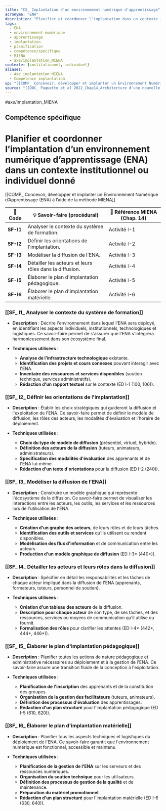 ```yaml
---
title: "CS_ Implantation d'un environnement numérique d'apprentissage"
acronyme: "ENA"
description: "Planifier et coordonner l'implantation dans un contexte institutionnel ou individuel"
tags: 
  - ENA
  - environnement-numérique
  - apprentissage
  - implantation
  - planification
  - compétence/spécifique
  - MIENA
  - axe/implantation_MIENA
contexte: [institutionnel, individuel]
aliases:
  - Axe implantation MIENA
  - Compétence implantation
up: "[[COMP_ Concevoir, développer et implanter un Environnement Numérique d'Apprentissage (ENA) à l'aide de la méthode MIENA]]"
source: "[[DOC_ Paquette et al 2022_Chap14_Architecture d'une nouvelle méthode d'ingénierie des ENA_ MIENA]]"
---
```


#axe/implantation_MIENA

## Compétence spécifique

# Planifier et coordonner l’implantation d’un environnement numérique d’apprentissage (ENA) dans un contexte institutionnel ou individuel donné

[[COMP_ Concevoir, développer et implanter un Environnement Numérique d’Apprentissage (ENA) à l’aide de la méthode MIENA]]

| 🔢 Code | 💡 Savoir-faire (procédural) | 📘 Référence MIENA (Chap. 14) |
| --- | --- | --- |
| **SF-I1** | Analyser le contexte du système de formation. | Activité I-1 |
| **SF-I2** | Définir les orientations de l'implantation. | Activité I-2 |
| **SF-I3** | Modéliser la diffusion de l'ENA. | Activité I-3 |
| **SF-I4** | Détailler les acteurs et leurs rôles dans la diffusion. | Activité I-4 |
| **SF-I5** | Élaborer le plan d'implantation pédagogique. | Activité I-5 |
| **SF-I6** | Élaborer le plan d'implantation matérielle. | Activité I-6 |

### [[SF_ I1_ Analyser le contexte du système de formation]]

- **Description** :
  Décrire l'environnement dans lequel l'ENA sera déployé, en identifiant les aspects individuels, institutionnels, technologiques et logistiques. Ce savoir-faire permet de s'assurer que l'ENA s'intégrera harmonieusement dans son écosystème final.

- **Techniques utilisées** :
  - **Analyse de l'infrastructure technologique** existante.
  - **Identification des projets et cours connexes** pouvant interagir avec l'ENA.
  - **Inventaire des ressources et services disponibles** (soutien technique, services administratifs).
  - **Rédaction d'un rapport textuel** sur le contexte (ED I-1 (100, 106)).

### [[SF_ I2_ Définir les orientations de l'implantation]]

- **Description** :
  Établir les choix stratégiques qui guideront la diffusion et l'exploitation de l'ENA. Ce savoir-faire permet de définir le modèle de diffusion, les rôles des acteurs, les modalités d'évaluation et l'horaire de déploiement.

- **Techniques utilisées** :
  - **Choix du type de modèle de diffusion** (présentiel, virtuel, hybride).
  - **Définition des acteurs de la diffusion** (tuteurs, animateurs, administrateurs).
  - **Spécification des modalités d'évaluation** des apprenants et de l'ENA lui-même.
  - **Rédaction d'un texte d'orientations** pour la diffusion (ED I-2 (240)).

### [[SF_ I3_ Modéliser la diffusion de l'ENA]]

- **Description** :
  Construire un modèle graphique qui représente l'écosystème de la diffusion. Ce savoir-faire permet de visualiser les interactions entre les acteurs, les outils, les services et les ressources lors de l'utilisation de l'ENA.

- **Techniques utilisées** :
  - **Création d'un graphe des acteurs**, de leurs rôles et de leurs tâches.
  - **Identification des outils et services** qu'ils utilisent ou rendent disponibles.
  - **Modélisation des flux d'information** et de communication entre les acteurs.
  - **Production d'un modèle graphique de diffusion** (ED I-3* (440*)).

### [[SF_ I4_ Détailler les acteurs et leurs rôles dans la diffusion]]

- **Description** :
  Spécifier en détail les responsabilités et les tâches de chaque acteur impliqué dans la diffusion de l'ENA (apprenants, formateurs, tuteurs, personnel de soutien).

- **Techniques utilisées** :
  - **Création d'un tableau des acteurs** de la diffusion.
  - **Description pour chaque acteur** de son type, de ses tâches, et des ressources, services ou moyens de communication qu'il utilise ou fournit.
  - **Formalisation des rôles** pour clarifier les attentes (ED I-4* (442*, 444*, 446*)).

### [[SF_ I5_ Élaborer le plan d'implantation pédagogique]]

- **Description** :
  Planifier toutes les actions de nature pédagogique et administrative nécessaires au déploiement et à la gestion de l'ENA. Ce savoir-faire assure une transition fluide de la conception à l'exploitation.

- **Techniques utilisées** :
  - **Planification de l'inscription** des apprenants et de la constitution des groupes.
  - **Organisation de la gestion des facilitateurs** (tuteurs, animateurs).
  - **Définition des processus d'évaluation** des apprentissages.
  - **Rédaction d'un plan structuré** pour l'implantation pédagogique (ED I-5 (610, 620)).

### [[SF_ I6_ Élaborer le plan d'implantation matérielle]]

- **Description** :
  Planifier tous les aspects techniques et logistiques du déploiement de l'ENA. Ce savoir-faire garantit que l'environnement numérique est fonctionnel, accessible et maintenu.

- **Techniques utilisées** :
  - **Planification de la gestion de l'ENA** sur les serveurs et des ressources numériques.
  - **Organisation du soutien technique** pour les utilisateurs.
  - **Définition des processus de gestion de la qualité** et de maintenance.
  - **Préparation du matériel promotionnel**.
  - **Rédaction d'un plan structuré** pour l'implantation matérielle (ED I-6 (630, 640)).